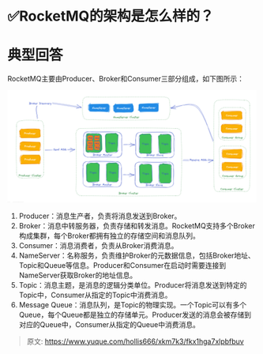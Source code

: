 # ✅RocketMQ的架构是怎么样的？

# 典型回答


RocketMQ主要由Producer、Broker和Consumer三部分组成，如下图所示：



![1679211487811-e336d552-e96e-49f4-a1ce-121163febc86.png](./img/UcHB1iN2yqGILHq1/1679211487811-e336d552-e96e-49f4-a1ce-121163febc86-331238.png)



1. Producer：消息生产者，负责将消息发送到Broker。
2. Broker：消息中转服务器，负责存储和转发消息。RocketMQ支持多个Broker构成集群，每个Broker都拥有独立的存储空间和消息队列。
3. Consumer：消息消费者，负责从Broker消费消息。
4. NameServer：名称服务，负责维护Broker的元数据信息，包括Broker地址、Topic和Queue等信息。Producer和Consumer在启动时需要连接到NameServer获取Broker的地址信息。
5. Topic：消息主题，是消息的逻辑分类单位。Producer将消息发送到特定的Topic中，Consumer从指定的Topic中消费消息。
6. Message Queue：消息队列，是Topic的物理实现。一个Topic可以有多个Queue，每个Queue都是独立的存储单元。Producer发送的消息会被存储到对应的Queue中，Consumer从指定的Queue中消费消息。



> 原文: <https://www.yuque.com/hollis666/xkm7k3/fkx1hga7xlpbfbuv>